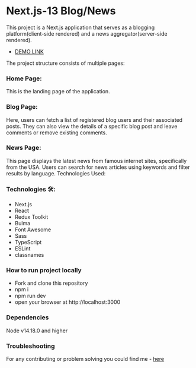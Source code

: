 # Next.js-13 Blog/News

This project is a Next.js application that serves as a blogging platform(client-side rendered) and a news aggregator(server-side rendered).

- [DEMO LINK](https://nextjs13-blog-posts-jb53.vercel.app/)

The project structure consists of multiple pages:

### Home Page:
This is the landing page of the application.
### Blog Page:
Here, users can fetch a list of registered blog users and their associated posts. They can also view the details of a specific blog post and leave comments or remove existing comments.
### News Page:
This page displays the latest news from famous internet sites, specifically from the USA. Users can search for news articles using keywords and filter results by language.
Technologies Used:

### Technologies 🛠️:
 - Next.js
 - React
 - Redux Toolkit
 - Bulma
 - Font Awesome
 - Sass
 - TypeScript
 - ESLint
 - classnames

 ### How to run project locally
* Fork and clone this repository
* npm i
* npm run dev
* open your browser at http://localhost:3000

### Dependencies
Node v14.18.0 and higher

### Troubleshooting
For any contributing or problem solving you could find me - [here](https://t.me/ponomarenko_nataliia)
